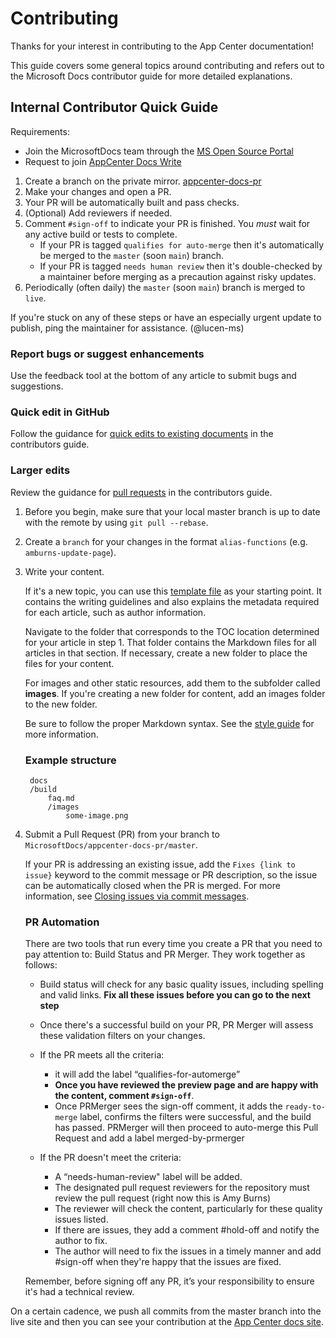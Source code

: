 # Contributing
Thanks for your interest in contributing to the App Center documentation!

This guide covers some general topics around contributing and refers out to the Microsoft Docs contributor guide for more detailed explanations.

## Internal Contributor Quick Guide
Requirements:
- Join the MicrosoftDocs team through the [MS Open Source Portal](https://repos.opensource.microsoft.com/)
- Request to join [AppCenter Docs Write](https://github.com/orgs/MicrosoftDocs/teams/appcenter-docs-write/members)

1. Create a branch on the private mirror. [appcenter-docs-pr](appcenter-docs-pr)
2. Make your changes and open a PR. 
3. Your PR will be automatically built and pass checks. 
4. (Optional) Add reviewers if needed.  
5. Comment `#sign-off` to indicate your PR is finished. You _must_ wait for any active build or tests to complete. 
   - If your PR is tagged `qualifies for auto-merge` then it's automatically be merged to the `master` (soon `main`) branch.
   - If your PR is tagged `needs human review` then it's double-checked by a maintainer before merging as a precaution against risky updates. 
6. Periodically (often daily) the `master` (soon `main`) branch is merged to `live`.

If you're stuck on any of these steps or have an especially urgent update to publish, ping the maintainer for assistance. (@lucen-ms)

### Report bugs or suggest enhancements
Use the feedback tool at the bottom of any article to submit bugs and suggestions.

### Quick edit in GitHub
Follow the guidance for [quick edits to existing documents](https://learn.microsoft.com/contribute/#quick-edits-to-existing-documents) in the contributors guide.

### Larger edits
Review the guidance for [pull requests](https://learn.microsoft.com/contribute/how-to-write-workflows-major#pull-request-processing) in the contributors guide.

1. Before you begin, make sure that your local master branch is up to date with the remote by using `git pull --rebase`.  
2. Create a `branch` for your changes in the format `alias-functions` (e.g. `amburns-update-page`).
3. Write your content.

    If it's a new topic, you can use this [template file](./styleguide/template.md) as your starting point. It contains the writing guidelines and also explains the metadata required for each article, such as author information.

    Navigate to the folder that corresponds to the TOC location determined for your article in step 1.
    That folder contains the Markdown files for all articles in that section. If necessary, create a new folder to place the files for your content.

    For images and other static resources, add them to the subfolder called **images**. If you're creating a new folder for content, add an images folder to the new folder.

    Be sure to follow the proper Markdown syntax. See the [style guide](./styleguide/template.md) for more information.

    ### Example structure

        docs
        /build
            faq.md
            /images
                some-image.png

4. Submit a Pull Request (PR) from your branch to `MicrosoftDocs/appcenter-docs-pr/master`.

    If your PR is addressing an existing issue, add the `Fixes {link to issue}` keyword to the commit message or PR description, so the issue can be automatically closed when the PR is merged. For more information, see [Closing issues via commit messages](https://help.github.com/articles/closing-issues-via-commit-messages/).

    ### PR Automation

    There are two tools that run every time you create a PR that you need to pay attention to: Build Status and PR Merger. They work together as follows:

    - Build status will check for any basic quality issues, including spelling and valid links. **Fix all these issues before you can go to the next step**
    - Once there's a successful build on your PR, PR Merger will assess these validation filters on your changes. 
    - If the PR meets all the criteria:
        - it will add the label “qualifies-for-automerge”
        - **Once you have reviewed the preview page and are happy with the content, comment `#sign-off`**.
        - Once PRMerger sees the sign-off comment, it adds the `ready-to-merge` label, confirms the filters were successful, and the build has passed. PRMerger will then proceed to auto-merge this Pull Request and add a label merged-by-prmerger
    
    - If the PR doesn't meet the criteria: 
        - A “needs-human-review" label will be added. 
        - The designated pull request reviewers for the repository must review the pull request (right now this is Amy Burns)
        - The reviewer will check the content, particularly for these quality issues listed. 
        - If there are issues, they add a comment #hold-off and notify the author to fix.
        - The author will need to fix the issues in a timely manner and add #sign-off when they're happy that the issues are fixed.
    
    Remember, before signing off any PR, it’s your responsibility to ensure it's had a technical review.

On a certain cadence, we push all commits from the master branch into the live site and then you can see your contribution at the [App Center docs site](https://learn.microsoft.com/appcenter/).
